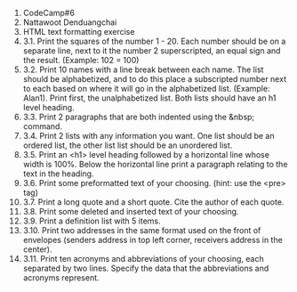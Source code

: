 1. CodeCamp#6
2. Nattawoot Denduangchai
3. HTML text formatting exercise
4. 3.1. Print the squares of the number 1 - 20. Each number should be on a separate line, next to it the number 2 superscripted, an equal sign and the result. (Example: 102 = 100)
5. 3.2. Print 10 names with a line break between each name. The list should be alphabetized, and to do this place a subscripted number next to each based on where it will go in the alphabetized list. (Example: Alan1). Print first, the unalphabetized list. Both lists should have an h1 level heading. 
6. 3.3. Print 2 paragraphs that are both indented using the &amp;nbsp; command.
7. 3.4. Print 2 lists with any information you want. One list should be an ordered list, the other list list should be an unordered list.
8. 3.5. Print an &lt;h1&gt; level heading followed by a horizontal line whose width is 100%. Below the horizontal line print a paragraph relating to the text in the heading.
9. 3.6. Print some preformatted text of your choosing. (hint: use the &lt;pre&gt; tag)
10. 3.7. Print a long quote and a short quote. Cite the author of each quote.
11. 3.8. Print some deleted and inserted text of your choosing.
12. 3.9. Print a definition list with 5 items.
13. 3.10. Print two addresses in the same format used on the front of envelopes (senders address in top left corner, receivers address in the center).
14. 3.11. Print ten acronyms and abbreviations of your choosing, each separated by two lines. Specify the data that the abbreviations and acronyms represent.